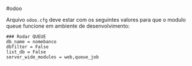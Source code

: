 #odoo 

Arquivo `odoo.cfg` deve estar com os seguintes valores para que o modulo queue funcione em ambiente de desenvolvimento:

```
### Rodar QUEUE
db_name = nomebanco
dbfilter = False
list_db = False
server_wide_modules = web,queue_job
```